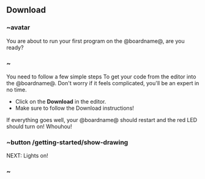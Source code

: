 ## Download

### ~avatar

You are about to run your first program on the @boardname@, are you ready?

### ~

You need to follow a few simple steps To get your code from the editor into the @boardname@. 
Don't worry if it feels complicated, you'll be an expert in no time.

* Click on the **Download** in the editor.
* Make sure to follow the Download instructions!

If everything goes well, your @boardname@ should restart and the red LED should turn on! Whouhou!

### ~button /getting-started/show-drawing

NEXT: Lights on!

### ~
